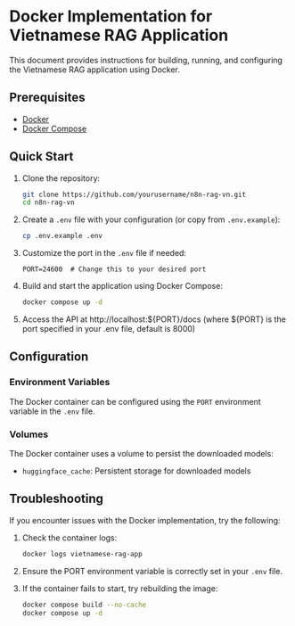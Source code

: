 # Docker Implementation for Vietnamese RAG Application

This document provides instructions for building, running, and configuring the Vietnamese RAG application using Docker.

## Prerequisites

- [Docker](https://docs.docker.com/get-docker/)
- [Docker Compose](https://docs.docker.com/compose/install/)

## Quick Start

1. Clone the repository:
   ```bash
   git clone https://github.com/yourusername/n8n-rag-vn.git
   cd n8n-rag-vn
   ```

2. Create a `.env` file with your configuration (or copy from `.env.example`):
   ```bash
   cp .env.example .env
   ```

3. Customize the port in the `.env` file if needed:
   ```
   PORT=24600  # Change this to your desired port
   ```

4. Build and start the application using Docker Compose:
   ```bash
   docker compose up -d
   ```

5. Access the API at http://localhost:${PORT}/docs (where ${PORT} is the port specified in your .env file, default is 8000)

## Configuration

### Environment Variables

The Docker container can be configured using the `PORT` environment variable in the `.env` file.

### Volumes

The Docker container uses a volume to persist the downloaded models:

- `huggingface_cache`: Persistent storage for downloaded models

## Troubleshooting

If you encounter issues with the Docker implementation, try the following:

1. Check the container logs:
   ```bash
   docker logs vietnamese-rag-app
   ```

2. Ensure the PORT environment variable is correctly set in your `.env` file.

3. If the container fails to start, try rebuilding the image:
   ```bash
   docker compose build --no-cache
   docker compose up -d
   ```

